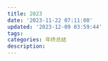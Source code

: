 ```yaml
---
title: 2023
date: '2023-11-22 07:11:00'
updated: '2023-12-09 03:59:44'
tags:
categories: 年终总结
description: 
---
```

